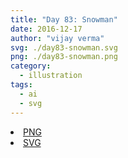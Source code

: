 ```yaml
---
title: "Day 83: Snowman"
date: 2016-12-17
author: "vijay verma"
svg: ./day83-snowman.svg
png: ./day83-snowman.png
category:
  - illustration
tags:
  - ai
  - svg
---
```

<li><a href="./day83-snowman.png" download className="btn-png">PNG</a></li>
<li><a href="./day83-snowman.svg" download className="btn-svg">SVG</a></li>
